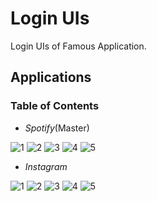 # Login UIs

Login UIs of Famous Application.

## Applications

### Table of Contents
- _Spotify_(Master)


![1](https://user-images.githubusercontent.com/45462725/88136385-bebaba80-cc06-11ea-9bc6-97d885ee0692.png) ![2](https://user-images.githubusercontent.com/45462725/88136474-f164b300-cc06-11ea-9281-d7888da54dd5.png) ![3](https://user-images.githubusercontent.com/45462725/88136587-2cff7d00-cc07-11ea-8ca6-120369a13823.png) ![4](https://user-images.githubusercontent.com/45462725/88136591-312b9a80-cc07-11ea-8b4d-ded0a78831c8.png) ![5](https://user-images.githubusercontent.com/45462725/88136593-312b9a80-cc07-11ea-96a2-2c23e46c46d1.png)

- _Instagram_

![1](https://user-images.githubusercontent.com/45462725/88274112-d7a39880-ccf8-11ea-903d-4813b2785678.png)  ![2](https://user-images.githubusercontent.com/45462725/88274116-d8d4c580-ccf8-11ea-8e84-bde634ce33db.png)  ![3](https://user-images.githubusercontent.com/45462725/88274117-d8d4c580-ccf8-11ea-9218-2adfe39107dd.png)  ![4](https://user-images.githubusercontent.com/45462725/88274118-d96d5c00-ccf8-11ea-8499-b2ff84d94145.png)  ![5](https://user-images.githubusercontent.com/45462725/88274278-11749f00-ccf9-11ea-8243-30d69daf8218.png)

